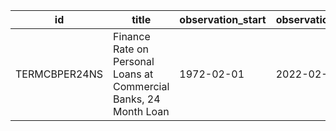 | id            | title                                                             | observation_start   | observation_end   |
|---------------|-------------------------------------------------------------------|---------------------|-------------------|
| TERMCBPER24NS | Finance Rate on Personal Loans at Commercial Banks, 24 Month Loan | 1972-02-01          | 2022-02-01        |